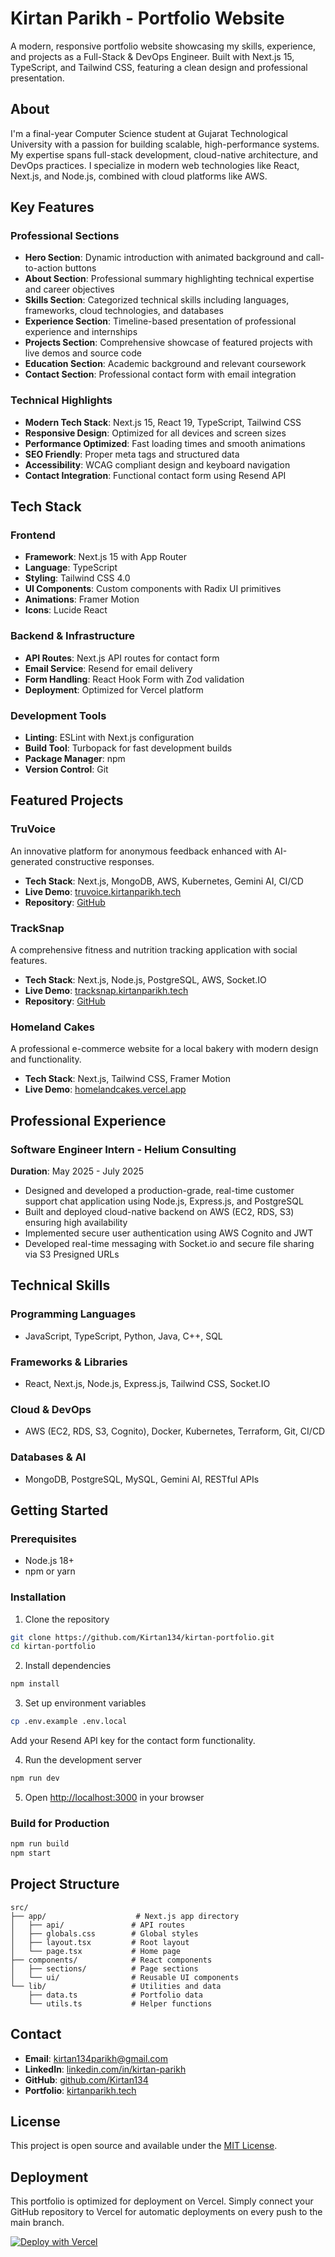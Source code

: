 # Kirtan Parikh - Portfolio Website

A modern, responsive portfolio website showcasing my skills, experience, and projects as a Full-Stack & DevOps Engineer. Built with Next.js 15, TypeScript, and Tailwind CSS, featuring a clean design and professional presentation.

## About

I'm a final-year Computer Science student at Gujarat Technological University with a passion for building scalable, high-performance systems. My expertise spans full-stack development, cloud-native architecture, and DevOps practices. I specialize in modern web technologies like React, Next.js, and Node.js, combined with cloud platforms like AWS.

## Key Features

### Professional Sections

- **Hero Section**: Dynamic introduction with animated background and call-to-action buttons
- **About Section**: Professional summary highlighting technical expertise and career objectives
- **Skills Section**: Categorized technical skills including languages, frameworks, cloud technologies, and databases
- **Experience Section**: Timeline-based presentation of professional experience and internships
- **Projects Section**: Comprehensive showcase of featured projects with live demos and source code
- **Education Section**: Academic background and relevant coursework
- **Contact Section**: Professional contact form with email integration

### Technical Highlights

- **Modern Tech Stack**: Next.js 15, React 19, TypeScript, Tailwind CSS
- **Responsive Design**: Optimized for all devices and screen sizes
- **Performance Optimized**: Fast loading times and smooth animations
- **SEO Friendly**: Proper meta tags and structured data
- **Accessibility**: WCAG compliant design and keyboard navigation
- **Contact Integration**: Functional contact form using Resend API

## Tech Stack

### Frontend

- **Framework**: Next.js 15 with App Router
- **Language**: TypeScript
- **Styling**: Tailwind CSS 4.0
- **UI Components**: Custom components with Radix UI primitives
- **Animations**: Framer Motion
- **Icons**: Lucide React

### Backend & Infrastructure

- **API Routes**: Next.js API routes for contact form
- **Email Service**: Resend for email delivery
- **Form Handling**: React Hook Form with Zod validation
- **Deployment**: Optimized for Vercel platform

### Development Tools

- **Linting**: ESLint with Next.js configuration
- **Build Tool**: Turbopack for fast development builds
- **Package Manager**: npm
- **Version Control**: Git

## Featured Projects

### TruVoice

An innovative platform for anonymous feedback enhanced with AI-generated constructive responses.

- **Tech Stack**: Next.js, MongoDB, AWS, Kubernetes, Gemini AI, CI/CD
- **Live Demo**: [truvoice.kirtanparikh.tech](https://truvoice.kirtanparikh.tech/)
- **Repository**: [GitHub](https://github.com/Kirtan134/TruVoice)

### TrackSnap

A comprehensive fitness and nutrition tracking application with social features.

- **Tech Stack**: Next.js, Node.js, PostgreSQL, AWS, Socket.IO
- **Live Demo**: [tracksnap.kirtanparikh.tech](https://tracksnap.kirtanparikh.tech/)
- **Repository**: [GitHub](https://github.com/Kirtan134/TrackSnap)

### Homeland Cakes

A professional e-commerce website for a local bakery with modern design and functionality.

- **Tech Stack**: Next.js, Tailwind CSS, Framer Motion
- **Live Demo**: [homelandcakes.vercel.app](https://homelandcakes.vercel.app/)

## Professional Experience

### Software Engineer Intern - Helium Consulting

**Duration**: May 2025 - July 2025

- Designed and developed a production-grade, real-time customer support chat application using Node.js, Express.js, and PostgreSQL
- Built and deployed cloud-native backend on AWS (EC2, RDS, S3) ensuring high availability
- Implemented secure user authentication using AWS Cognito and JWT
- Developed real-time messaging with Socket.io and secure file sharing via S3 Presigned URLs

## Technical Skills

### Programming Languages

- JavaScript, TypeScript, Python, Java, C++, SQL

### Frameworks & Libraries

- React, Next.js, Node.js, Express.js, Tailwind CSS, Socket.IO

### Cloud & DevOps

- AWS (EC2, RDS, S3, Cognito), Docker, Kubernetes, Terraform, Git, CI/CD

### Databases & AI

- MongoDB, PostgreSQL, MySQL, Gemini AI, RESTful APIs

## Getting Started

### Prerequisites

- Node.js 18+
- npm or yarn

### Installation

1. Clone the repository

```bash
git clone https://github.com/Kirtan134/kirtan-portfolio.git
cd kirtan-portfolio
```

2. Install dependencies

```bash
npm install
```

3. Set up environment variables

```bash
cp .env.example .env.local
```

Add your Resend API key for the contact form functionality.

4. Run the development server

```bash
npm run dev
```

5. Open [http://localhost:3000](http://localhost:3000) in your browser

### Build for Production

```bash
npm run build
npm start
```

## Project Structure

```
src/
├── app/                    # Next.js app directory
│   ├── api/               # API routes
│   ├── globals.css        # Global styles
│   ├── layout.tsx         # Root layout
│   └── page.tsx           # Home page
├── components/            # React components
│   ├── sections/          # Page sections
│   └── ui/                # Reusable UI components
└── lib/                   # Utilities and data
    ├── data.ts            # Portfolio data
    └── utils.ts           # Helper functions
```

## Contact

- **Email**: kirtan134parikh@gmail.com
- **LinkedIn**: [linkedin.com/in/kirtan-parikh](https://linkedin.com/in/kirtan-parikh)
- **GitHub**: [github.com/Kirtan134](https://github.com/Kirtan134)
- **Portfolio**: [kirtanparikh.tech](https://kirtanparikh.tech)

## License

This project is open source and available under the [MIT License](LICENSE).

## Deployment

This portfolio is optimized for deployment on Vercel. Simply connect your GitHub repository to Vercel for automatic deployments on every push to the main branch.

[![Deploy with Vercel](https://vercel.com/button)](https://vercel.com/new/clone?repository-url=https://github.com/Kirtan134/kirtan-portfolio)
